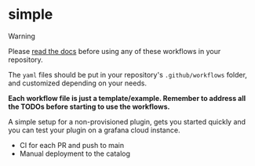 # simple

> [!WARNING]
>
> Please [read the docs](https://enghub.grafana-ops.net/docs/default/component/grafana-plugins-platform/plugins-ci-github-actions/010-plugins-ci-github-actions) before using any of these workflows in your repository.
>
> The `yaml` files should be put in your repository's `.github/workflows` folder, and customized depending on your needs.
>
> **Each workflow file is just a template/example. Remember to address all the TODOs before starting to use the workflows.**

<!-- README start -->
<!-- order: 0 -->

A simple setup for a non-provisioned plugin, gets you started quickly and you can test your plugin on a grafana cloud instance.

- CI for each PR and push to main
- Manual deployment to the catalog
